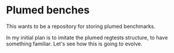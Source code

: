 # Plumed benches

This wants to be a repository for storing plumed benchmarks.

In my initial plan is to imitate the plumed regtests structure, to have something familiar. Let's see how this is going to evolve.
